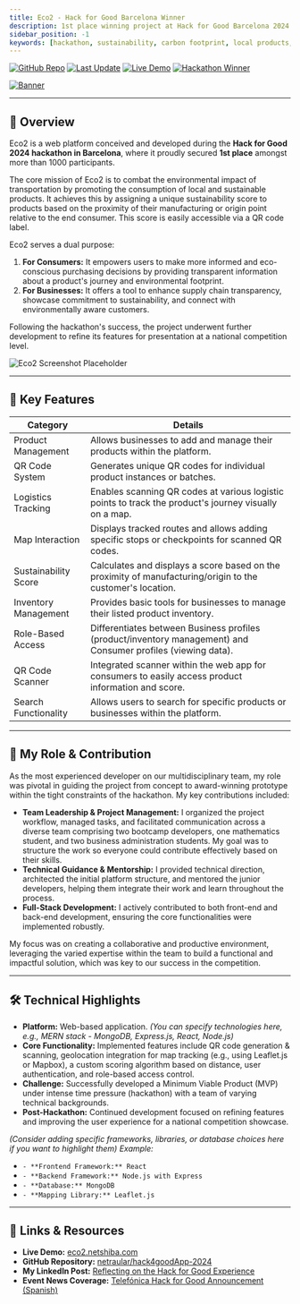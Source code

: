 ```yaml
---
title: Eco2 - Hack for Good Barcelona Winner
description: 1st place winning project at Hack for Good Barcelona 2024. A web platform promoting sustainable consumption via proximity scoring and supply chain transparency.
sidebar_position: -1
keywords: [hackathon, sustainability, carbon footprint, local products, supply chain, web platform, eco-friendly, QR code, Hack for Good, Barcelona, team lead, project management, full-stack]
---
```


[![GitHub Repo](https://img.shields.io/badge/GitHub-Repo-blue?logo=github)](https://github.com/netraular/hack4goodApp-2024) [![Last Update](https://img.shields.io/github/last-commit/netraular/hack4goodApp-2024)](https://github.com/netraular/hack4goodApp-2024) [![Live Demo](https://img.shields.io/badge/Live-Demo-brightgreen)](https://eco2.netshiba.com/) [![Hackathon Winner](https://img.shields.io/badge/Hack_for_Good_BCN-1st_Place-gold)](https://www.telefonica.es/es/sala-comunicacion/prensa/telefonica-convoca-hackforgood-en-cuatro-universidades-catalanas-y-42-bcn/)
<!-- Add badges for specific technologies used, e.g., React, Node.js, MongoDB -->
<!-- [![React](https://img.shields.io/badge/React-Frontend-blue?logo=react)](https://reactjs.org/) -->

[![Banner](https://placehold.co/600x200/2a2d32/FFF?text=Eco2+Platform+Preview)](https://eco2.netshiba.com/)
<!-- Consider replacing the placeholder above with an actual screenshot or banner for Eco2 -->

---

## 📌 Overview

Eco2 is a web platform conceived and developed during the **Hack for Good 2024 hackathon in Barcelona**, where it proudly secured **1st place** amongst more than 1000 participants.

The core mission of Eco2 is to combat the environmental impact of transportation by promoting the consumption of local and sustainable products. It achieves this by assigning a unique sustainability score to products based on the proximity of their manufacturing or origin point relative to the end consumer. This score is easily accessible via a QR code label.

Eco2 serves a dual purpose:
1.  **For Consumers:** It empowers users to make more informed and eco-conscious purchasing decisions by providing transparent information about a product's journey and environmental footprint.
2.  **For Businesses:** It offers a tool to enhance supply chain transparency, showcase commitment to sustainability, and connect with environmentally aware customers.

Following the hackathon's success, the project underwent further development to refine its features for presentation at a national competition level.

![Eco2 Screenshot Placeholder](https://placehold.co/400x250/2a2d32/FFF?text=Eco2+Platform+Screenshot)
<!-- Replace this placeholder with an actual screenshot of the Eco2 interface -->

---

## 🌟 Key Features

| **Category**           | **Details**                                                                                                  |
|------------------------|--------------------------------------------------------------------------------------------------------------|
| Product Management     | Allows businesses to add and manage their products within the platform.                                      |
| QR Code System         | Generates unique QR codes for individual product instances or batches.                                         |
| Logistics Tracking     | Enables scanning QR codes at various logistic points to track the product's journey visually on a map.         |
| Map Interaction        | Displays tracked routes and allows adding specific stops or checkpoints for scanned QR codes.                   |
| Sustainability Score   | Calculates and displays a score based on the proximity of manufacturing/origin to the customer's location.     |
| Inventory Management   | Provides basic tools for businesses to manage their listed product inventory.                                   |
| Role-Based Access      | Differentiates between Business profiles (product/inventory management) and Consumer profiles (viewing data). |
| QR Code Scanner        | Integrated scanner within the web app for consumers to easily access product information and score.           |
| Search Functionality   | Allows users to search for specific products or businesses within the platform.                                |

---

## 👤 My Role & Contribution

As the most experienced developer on our multidisciplinary team, my role was pivotal in guiding the project from concept to award-winning prototype within the tight constraints of the hackathon. My key contributions included:

- **Team Leadership & Project Management:** I organized the project workflow, managed tasks, and facilitated communication across a diverse team comprising two bootcamp developers, one mathematics student, and two business administration students. My goal was to structure the work so everyone could contribute effectively based on their skills.
- **Technical Guidance & Mentorship:** I provided technical direction, architected the initial platform structure, and mentored the junior developers, helping them integrate their work and learn throughout the process.
- **Full-Stack Development:** I actively contributed to both front-end and back-end development, ensuring the core functionalities were implemented robustly.

My focus was on creating a collaborative and productive environment, leveraging the varied expertise within the team to build a functional and impactful solution, which was key to our success in the competition.

---

## 🛠 Technical Highlights

- **Platform:** Web-based application. *(You can specify technologies here, e.g., MERN stack - MongoDB, Express.js, React, Node.js)*
- **Core Functionality:** Implemented features include QR code generation & scanning, geolocation integration for map tracking (e.g., using Leaflet.js or Mapbox), a custom scoring algorithm based on distance, user authentication, and role-based access control.
- **Challenge:** Successfully developed a Minimum Viable Product (MVP) under intense time pressure (hackathon) with a team of varying technical backgrounds.
- **Post-Hackathon:** Continued development focused on refining features and improving the user experience for a national competition showcase.

*(Consider adding specific frameworks, libraries, or database choices here if you want to highlight them)*
*Example:*
* `- **Frontend Framework:** React`
* `- **Backend Framework:** Node.js with Express`
* `- **Database:** MongoDB`
* `- **Mapping Library:** Leaflet.js`

---

## 🔗 Links & Resources

- **Live Demo:** [eco2.netshiba.com](https://eco2.netshiba.com/)
- **GitHub Repository:** [netraular/hack4goodApp-2024](https://github.com/netraular/hack4goodApp-2024)
- **My LinkedIn Post:** [Reflecting on the Hack for Good Experience](https://www.linkedin.com/posts/humbertrp_hack4good-activity-7175429431388237824-2eOm/?utm_source=share&utm_medium=member_android)
- **Event News Coverage:** [Telefónica Hack for Good Announcement (Spanish)](https://www.telefonica.es/es/sala-comunicacion/prensa/telefonica-convoca-hackforgood-en-cuatro-universidades-catalanas-y-42-bcn/)